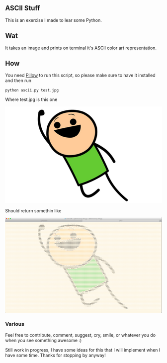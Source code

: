 ## ASCII Stuff

This is an exercise I made to lear some Python. 

## Wat

It takes an image and prints on terminal it's ASCII color art representation.

## How

You need [Pillow](https://github.com/python-pillow/Pillow) to run this script, so please make sure to have it installed and then run

```
python ascii.py test.jpg
```

Where test.jpg is this one

![c&h](https://github.com/utnaf/ascii-stuff/raw/master/test.jpg)

Should return somethin like

![result in terminal](https://github.com/utnaf/ascii-stuff/raw/master/result.png)

### Various
Feel free to contribute, comment, suggest, cry, smile, or whatever you do when you see something awesome :)

Still work in progress, I have some ideas for this that I will implement when I have some time. Thanks for stopping by anyway!

